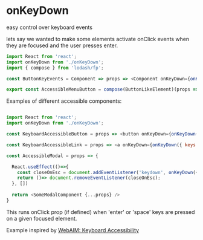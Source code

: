 # onKeyDown
easy control over keyboard events

lets say we wanted to make some elements activate onClick events when they are focused and the user presses enter.

```javascript 
import React from 'react';
import onKeyDown from './onKeyDown';
import { compose } from 'lodash/fp';

const ButtonKeyEvents = Component => props => <Component onKeyDown={onKeyDown({ keys: ['enter', 'space'] action: props.onClick })} {...props}>Button</Component>

export const AccessibleMenuButton = compose(ButtonLikeElement)(props => <button {...props} />)

```

Examples of different accessible components:

```javascript 

import React from 'react';
import onKeyDown from './onKeyDown';

const KeyboardAccessibleButton = props => <button onKeyDown={onKeyDown({ keys: ['enter', 'space'] action: props.onClick })} {...props}>Button</button>

const KeyboardAccessibleLink = props => <a onKeyDown={onKeyDown({ keys: ['enter'] action: props.onClick }) {...props}>Link</button>

const AccessibleModal = props => {

  React.useEffect(()=>{
    const closeOnEsc = document.addEventListener('keydown', onKeyDown({ keys: ['esc'] action: props.close }));
    return ()=> document.removeEventListener(closeOnEsc);
  }, [])
  
  return <SomeModalComponent {...props} />
}

```

This runs onClick prop (if defined) when 'enter' or 'space' keys are pressed on a given focused element.

Example inspired by [WebAIM: Keyboard Accessibility](https://webaim.org/techniques/keyboard/)
